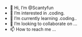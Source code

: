 - 👋 Hi, I’m @Scantyfun
- 👀 I’m interested in .coding.
- 🌱 I’m currently learning .coding..
- 💞️ I’m looking to collaborate on ...
- 📫 How to reach me ...

<!---
Scantyfun/Scantyfun is a ✨ special ✨ repository because its `README.md` (this file) appears on your GitHub profile.
You can click the Preview link to take a look at your changes.
--->
